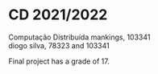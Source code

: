 # CD 2021/2022
Computação Distribuída
mankings, 103341  
diogo silva, 78323 and 103341  

Final project has a grade of 17.
